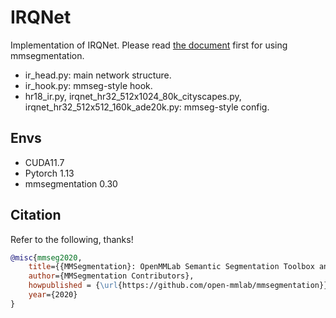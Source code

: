 # IRQNet
Implementation of IRQNet. Please read [the document](https://mmsegmentation.readthedocs.io/en/latest/) first for using mmsegmentation.
- ir_head.py: main network structure.
- ir_hook.py: mmseg-style hook.
- hr18_ir.py, irqnet_hr32_512x1024_80k_cityscapes.py, irqnet_hr32_512x512_160k_ade20k.py: mmseg-style config.

## Envs
- CUDA11.7
- Pytorch 1.13
- mmsegmentation 0.30

## Citation
Refer to the following, thanks!

```bibtex
@misc{mmseg2020,
    title={{MMSegmentation}: OpenMMLab Semantic Segmentation Toolbox and Benchmark},
    author={MMSegmentation Contributors},
    howpublished = {\url{https://github.com/open-mmlab/mmsegmentation}},
    year={2020}
}
```
